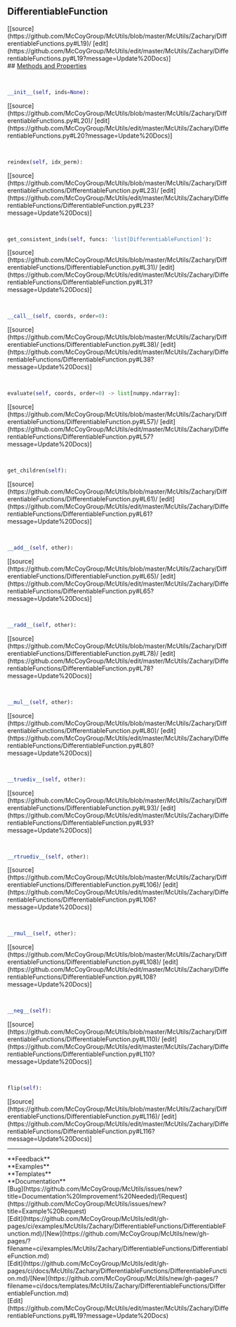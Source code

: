 ## <a id="McUtils.Zachary.DifferentiableFunctions.DifferentiableFunction">DifferentiableFunction</a> 

<div class="docs-source-link" markdown="1">
[[source](https://github.com/McCoyGroup/McUtils/blob/master/McUtils/Zachary/DifferentiableFunctions.py#L19)/
[edit](https://github.com/McCoyGroup/McUtils/edit/master/McUtils/Zachary/DifferentiableFunctions.py#L19?message=Update%20Docs)]
</div>









<div class="collapsible-section">
 <div class="collapsible-section collapsible-section-header" markdown="1">
## <a class="collapse-link" data-toggle="collapse" href="#methods" markdown="1"> Methods and Properties</a> <a class="float-right" data-toggle="collapse" href="#methods"><i class="fa fa-chevron-down"></i></a>
 </div>
 <div class="collapsible-section collapsible-section-body collapse show" id="methods" markdown="1">
 
<a id="McUtils.Zachary.DifferentiableFunctions.DifferentiableFunction.__init__" class="docs-object-method">&nbsp;</a> 
```python
__init__(self, inds=None): 
```
<div class="docs-source-link" markdown="1">
[[source](https://github.com/McCoyGroup/McUtils/blob/master/McUtils/Zachary/DifferentiableFunctions.py#L20)/
[edit](https://github.com/McCoyGroup/McUtils/edit/master/McUtils/Zachary/DifferentiableFunctions.py#L20?message=Update%20Docs)]
</div>


<a id="McUtils.Zachary.DifferentiableFunctions.DifferentiableFunction.reindex" class="docs-object-method">&nbsp;</a> 
```python
reindex(self, idx_perm): 
```
<div class="docs-source-link" markdown="1">
[[source](https://github.com/McCoyGroup/McUtils/blob/master/McUtils/Zachary/DifferentiableFunctions/DifferentiableFunction.py#L23)/
[edit](https://github.com/McCoyGroup/McUtils/edit/master/McUtils/Zachary/DifferentiableFunctions/DifferentiableFunction.py#L23?message=Update%20Docs)]
</div>


<a id="McUtils.Zachary.DifferentiableFunctions.DifferentiableFunction.get_consistent_inds" class="docs-object-method">&nbsp;</a> 
```python
get_consistent_inds(self, funcs: 'list[DifferentiableFunction]'): 
```
<div class="docs-source-link" markdown="1">
[[source](https://github.com/McCoyGroup/McUtils/blob/master/McUtils/Zachary/DifferentiableFunctions/DifferentiableFunction.py#L31)/
[edit](https://github.com/McCoyGroup/McUtils/edit/master/McUtils/Zachary/DifferentiableFunctions/DifferentiableFunction.py#L31?message=Update%20Docs)]
</div>


<a id="McUtils.Zachary.DifferentiableFunctions.DifferentiableFunction.__call__" class="docs-object-method">&nbsp;</a> 
```python
__call__(self, coords, order=0): 
```
<div class="docs-source-link" markdown="1">
[[source](https://github.com/McCoyGroup/McUtils/blob/master/McUtils/Zachary/DifferentiableFunctions/DifferentiableFunction.py#L38)/
[edit](https://github.com/McCoyGroup/McUtils/edit/master/McUtils/Zachary/DifferentiableFunctions/DifferentiableFunction.py#L38?message=Update%20Docs)]
</div>


<a id="McUtils.Zachary.DifferentiableFunctions.DifferentiableFunction.evaluate" class="docs-object-method">&nbsp;</a> 
```python
evaluate(self, coords, order=0) -> list[numpy.ndarray]: 
```
<div class="docs-source-link" markdown="1">
[[source](https://github.com/McCoyGroup/McUtils/blob/master/McUtils/Zachary/DifferentiableFunctions/DifferentiableFunction.py#L57)/
[edit](https://github.com/McCoyGroup/McUtils/edit/master/McUtils/Zachary/DifferentiableFunctions/DifferentiableFunction.py#L57?message=Update%20Docs)]
</div>


<a id="McUtils.Zachary.DifferentiableFunctions.DifferentiableFunction.get_children" class="docs-object-method">&nbsp;</a> 
```python
get_children(self): 
```
<div class="docs-source-link" markdown="1">
[[source](https://github.com/McCoyGroup/McUtils/blob/master/McUtils/Zachary/DifferentiableFunctions/DifferentiableFunction.py#L61)/
[edit](https://github.com/McCoyGroup/McUtils/edit/master/McUtils/Zachary/DifferentiableFunctions/DifferentiableFunction.py#L61?message=Update%20Docs)]
</div>


<a id="McUtils.Zachary.DifferentiableFunctions.DifferentiableFunction.__add__" class="docs-object-method">&nbsp;</a> 
```python
__add__(self, other): 
```
<div class="docs-source-link" markdown="1">
[[source](https://github.com/McCoyGroup/McUtils/blob/master/McUtils/Zachary/DifferentiableFunctions/DifferentiableFunction.py#L65)/
[edit](https://github.com/McCoyGroup/McUtils/edit/master/McUtils/Zachary/DifferentiableFunctions/DifferentiableFunction.py#L65?message=Update%20Docs)]
</div>


<a id="McUtils.Zachary.DifferentiableFunctions.DifferentiableFunction.__radd__" class="docs-object-method">&nbsp;</a> 
```python
__radd__(self, other): 
```
<div class="docs-source-link" markdown="1">
[[source](https://github.com/McCoyGroup/McUtils/blob/master/McUtils/Zachary/DifferentiableFunctions/DifferentiableFunction.py#L78)/
[edit](https://github.com/McCoyGroup/McUtils/edit/master/McUtils/Zachary/DifferentiableFunctions/DifferentiableFunction.py#L78?message=Update%20Docs)]
</div>


<a id="McUtils.Zachary.DifferentiableFunctions.DifferentiableFunction.__mul__" class="docs-object-method">&nbsp;</a> 
```python
__mul__(self, other): 
```
<div class="docs-source-link" markdown="1">
[[source](https://github.com/McCoyGroup/McUtils/blob/master/McUtils/Zachary/DifferentiableFunctions/DifferentiableFunction.py#L80)/
[edit](https://github.com/McCoyGroup/McUtils/edit/master/McUtils/Zachary/DifferentiableFunctions/DifferentiableFunction.py#L80?message=Update%20Docs)]
</div>


<a id="McUtils.Zachary.DifferentiableFunctions.DifferentiableFunction.__truediv__" class="docs-object-method">&nbsp;</a> 
```python
__truediv__(self, other): 
```
<div class="docs-source-link" markdown="1">
[[source](https://github.com/McCoyGroup/McUtils/blob/master/McUtils/Zachary/DifferentiableFunctions/DifferentiableFunction.py#L93)/
[edit](https://github.com/McCoyGroup/McUtils/edit/master/McUtils/Zachary/DifferentiableFunctions/DifferentiableFunction.py#L93?message=Update%20Docs)]
</div>


<a id="McUtils.Zachary.DifferentiableFunctions.DifferentiableFunction.__rtruediv__" class="docs-object-method">&nbsp;</a> 
```python
__rtruediv__(self, other): 
```
<div class="docs-source-link" markdown="1">
[[source](https://github.com/McCoyGroup/McUtils/blob/master/McUtils/Zachary/DifferentiableFunctions/DifferentiableFunction.py#L106)/
[edit](https://github.com/McCoyGroup/McUtils/edit/master/McUtils/Zachary/DifferentiableFunctions/DifferentiableFunction.py#L106?message=Update%20Docs)]
</div>


<a id="McUtils.Zachary.DifferentiableFunctions.DifferentiableFunction.__rmul__" class="docs-object-method">&nbsp;</a> 
```python
__rmul__(self, other): 
```
<div class="docs-source-link" markdown="1">
[[source](https://github.com/McCoyGroup/McUtils/blob/master/McUtils/Zachary/DifferentiableFunctions/DifferentiableFunction.py#L108)/
[edit](https://github.com/McCoyGroup/McUtils/edit/master/McUtils/Zachary/DifferentiableFunctions/DifferentiableFunction.py#L108?message=Update%20Docs)]
</div>


<a id="McUtils.Zachary.DifferentiableFunctions.DifferentiableFunction.__neg__" class="docs-object-method">&nbsp;</a> 
```python
__neg__(self): 
```
<div class="docs-source-link" markdown="1">
[[source](https://github.com/McCoyGroup/McUtils/blob/master/McUtils/Zachary/DifferentiableFunctions/DifferentiableFunction.py#L110)/
[edit](https://github.com/McCoyGroup/McUtils/edit/master/McUtils/Zachary/DifferentiableFunctions/DifferentiableFunction.py#L110?message=Update%20Docs)]
</div>


<a id="McUtils.Zachary.DifferentiableFunctions.DifferentiableFunction.flip" class="docs-object-method">&nbsp;</a> 
```python
flip(self): 
```
<div class="docs-source-link" markdown="1">
[[source](https://github.com/McCoyGroup/McUtils/blob/master/McUtils/Zachary/DifferentiableFunctions/DifferentiableFunction.py#L116)/
[edit](https://github.com/McCoyGroup/McUtils/edit/master/McUtils/Zachary/DifferentiableFunctions/DifferentiableFunction.py#L116?message=Update%20Docs)]
</div>
 </div>
</div>












---


<div markdown="1" class="text-secondary">
<div class="container">
  <div class="row">
   <div class="col" markdown="1">
**Feedback**   
</div>
   <div class="col" markdown="1">
**Examples**   
</div>
   <div class="col" markdown="1">
**Templates**   
</div>
   <div class="col" markdown="1">
**Documentation**   
</div>
   <div class="col" markdown="1">
   
</div>
   <div class="col" markdown="1">
   
</div>
   <div class="col" markdown="1">
   
</div>
</div>
  <div class="row">
   <div class="col" markdown="1">
[Bug](https://github.com/McCoyGroup/McUtils/issues/new?title=Documentation%20Improvement%20Needed)/[Request](https://github.com/McCoyGroup/McUtils/issues/new?title=Example%20Request)   
</div>
   <div class="col" markdown="1">
[Edit](https://github.com/McCoyGroup/McUtils/edit/gh-pages/ci/examples/McUtils/Zachary/DifferentiableFunctions/DifferentiableFunction.md)/[New](https://github.com/McCoyGroup/McUtils/new/gh-pages/?filename=ci/examples/McUtils/Zachary/DifferentiableFunctions/DifferentiableFunction.md)   
</div>
   <div class="col" markdown="1">
[Edit](https://github.com/McCoyGroup/McUtils/edit/gh-pages/ci/docs/McUtils/Zachary/DifferentiableFunctions/DifferentiableFunction.md)/[New](https://github.com/McCoyGroup/McUtils/new/gh-pages/?filename=ci/docs/templates/McUtils/Zachary/DifferentiableFunctions/DifferentiableFunction.md)   
</div>
   <div class="col" markdown="1">
[Edit](https://github.com/McCoyGroup/McUtils/edit/master/McUtils/Zachary/DifferentiableFunctions.py#L19?message=Update%20Docs)   
</div>
   <div class="col" markdown="1">
   
</div>
   <div class="col" markdown="1">
   
</div>
   <div class="col" markdown="1">
   
</div>
</div>
</div>
</div>